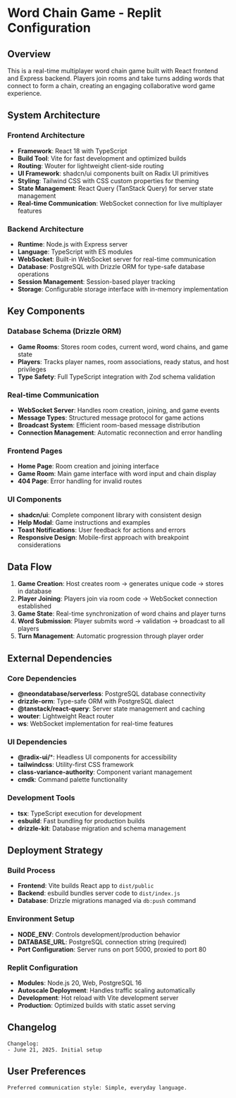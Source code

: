 # Word Chain Game - Replit Configuration

## Overview

This is a real-time multiplayer word chain game built with React frontend and Express backend. Players join rooms and take turns adding words that connect to form a chain, creating an engaging collaborative word game experience.

## System Architecture

### Frontend Architecture
- **Framework**: React 18 with TypeScript
- **Build Tool**: Vite for fast development and optimized builds
- **Routing**: Wouter for lightweight client-side routing
- **UI Framework**: shadcn/ui components built on Radix UI primitives
- **Styling**: Tailwind CSS with CSS custom properties for theming
- **State Management**: React Query (TanStack Query) for server state management
- **Real-time Communication**: WebSocket connection for live multiplayer features

### Backend Architecture
- **Runtime**: Node.js with Express server
- **Language**: TypeScript with ES modules
- **WebSocket**: Built-in WebSocket server for real-time communication
- **Database**: PostgreSQL with Drizzle ORM for type-safe database operations
- **Session Management**: Session-based player tracking
- **Storage**: Configurable storage interface with in-memory implementation

## Key Components

### Database Schema (Drizzle ORM)
- **Game Rooms**: Stores room codes, current word, word chains, and game state
- **Players**: Tracks player names, room associations, ready status, and host privileges
- **Type Safety**: Full TypeScript integration with Zod schema validation

### Real-time Communication
- **WebSocket Server**: Handles room creation, joining, and game events
- **Message Types**: Structured message protocol for game actions
- **Broadcast System**: Efficient room-based message distribution
- **Connection Management**: Automatic reconnection and error handling

### Frontend Pages
- **Home Page**: Room creation and joining interface
- **Game Room**: Main game interface with word input and chain display
- **404 Page**: Error handling for invalid routes

### UI Components
- **shadcn/ui**: Complete component library with consistent design
- **Help Modal**: Game instructions and examples
- **Toast Notifications**: User feedback for actions and errors
- **Responsive Design**: Mobile-first approach with breakpoint considerations

## Data Flow

1. **Game Creation**: Host creates room → generates unique code → stores in database
2. **Player Joining**: Players join via room code → WebSocket connection established
3. **Game State**: Real-time synchronization of word chains and player turns
4. **Word Submission**: Player submits word → validation → broadcast to all players
5. **Turn Management**: Automatic progression through player order

## External Dependencies

### Core Dependencies
- **@neondatabase/serverless**: PostgreSQL database connectivity
- **drizzle-orm**: Type-safe ORM with PostgreSQL dialect
- **@tanstack/react-query**: Server state management and caching
- **wouter**: Lightweight React router
- **ws**: WebSocket implementation for real-time features

### UI Dependencies
- **@radix-ui/***: Headless UI components for accessibility
- **tailwindcss**: Utility-first CSS framework
- **class-variance-authority**: Component variant management
- **cmdk**: Command palette functionality

### Development Tools
- **tsx**: TypeScript execution for development
- **esbuild**: Fast bundling for production builds
- **drizzle-kit**: Database migration and schema management

## Deployment Strategy

### Build Process
- **Frontend**: Vite builds React app to `dist/public`
- **Backend**: esbuild bundles server code to `dist/index.js`
- **Database**: Drizzle migrations managed via `db:push` command

### Environment Setup
- **NODE_ENV**: Controls development/production behavior
- **DATABASE_URL**: PostgreSQL connection string (required)
- **Port Configuration**: Server runs on port 5000, proxied to port 80

### Replit Configuration
- **Modules**: Node.js 20, Web, PostgreSQL 16
- **Autoscale Deployment**: Handles traffic scaling automatically
- **Development**: Hot reload with Vite development server
- **Production**: Optimized builds with static asset serving

## Changelog

```
Changelog:
- June 21, 2025. Initial setup
```

## User Preferences

```
Preferred communication style: Simple, everyday language.
```